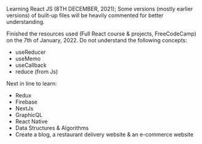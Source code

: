 Learning React JS (8TH DECEMBER, 2021);
Some versions (mostly earlier versions) of built-up files will be heavily commented for better understanding.

Finished the resources used (Full React course & projects, FreeCodeCamp) on the 7th of January, 2022. 
Do not understand the following concepts: 
- useReducer
- useMemo
- useCallback
- reduce (from Js)


Next in line to learn:
- Redux
- Firebase
- NextJs
- GraphicQL
- React Native
- Data Structures & Algorithms
- Create a blog, a restaurant delivery website & an e-commerce website

